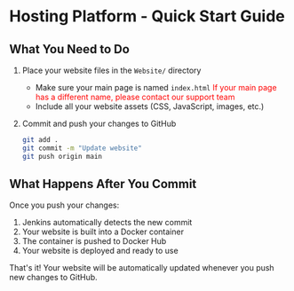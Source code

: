 # Hosting Platform - Quick Start Guide

## What You Need to Do

1. Place your website files in the `Website/` directory
   - Make sure your main page is named `index.html`
      <span style="color:red">If your main page has a different name, please contact our support team</span>
   - Include all your website assets (CSS, JavaScript, images, etc.)
   

2. Commit and push your changes to GitHub
   ```bash
   git add .
   git commit -m "Update website"
   git push origin main
   ```

## What Happens After You Commit

Once you push your changes:
1. Jenkins automatically detects the new commit
2. Your website is built into a Docker container
3. The container is pushed to Docker Hub
4. Your website is deployed and ready to use

That's it! Your website will be automatically updated whenever you push new changes to GitHub. 